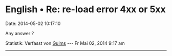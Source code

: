 English • Re: re-load error 4xx or 5xx
======================================

Date: 2014-05-02 10:17:10

Any answer ?

Statistik: Verfasst von
[Guims](http://forum.yacy-websuche.de/memberlist.php?mode=viewprofile&u=8995)
--- Fr Mai 02, 2014 9:17 am

------------------------------------------------------------------------
